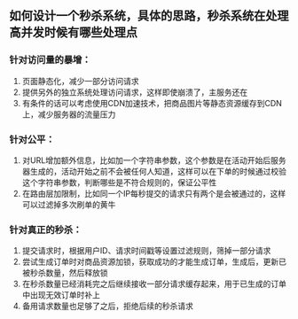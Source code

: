 ## 如何设计一个秒杀系统，具体的思路，秒杀系统在处理高并发时候有哪些处理点

### 针对访问量的暴增：
   1. 页面静态化，减少一部分访问请求
   2. 提供另外的独立系统处理访问请求，这样即使崩溃了，主服务还在
   3. 有条件的话可以考虑使用CDN加速技术，把商品图片等静态资源缓存到CDN上，减少服务器的流量压力

### 针对公平：
   1. 对URL增加额外信息，比如加一个字符串参数，这个参数是在活动开始后服务器生成的，活动开始之前不会被任何人知道，这样可以在下单的时候通过校验这个字符串参数，判断哪些是不符合规则的，保证公平性
   2. 在路由层加限制，比如同一个IP每秒提交的请求只有两个是会被通过的，这样可以过滤掉多次刷单的黄牛

### 针对真正的秒杀：
   1. 提交请求时，根据用户ID、请求时间戳等设置过滤规则，筛掉一部分请求
   2. 尝试生成订单时对商品资源加锁，获取成功的才能生成订单，生成后，更新已被秒杀数量，然后释放锁
   3. 在秒杀数量已经消耗完之后继续接收一部分请求缓存起来，用于已生成的订单中出现无效订单时补上
   4. 备用请求数量也足够了之后，拒绝后续的秒杀请求
   
